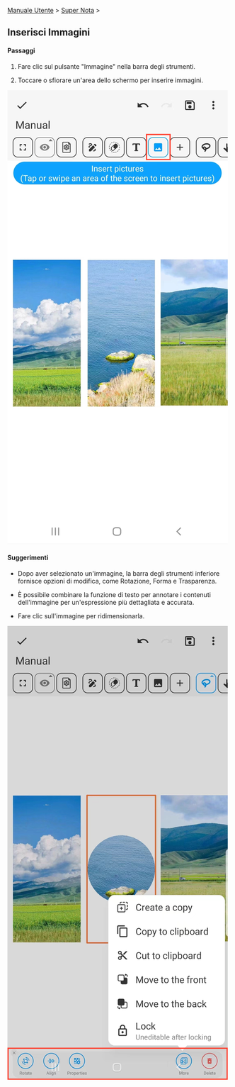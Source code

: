 [Manuale Utente](/dragonnest/drawnote/manual/it) > [Super Nota](/dragonnest/drawnote/manual/it/super_note) >

Inserisci Immagini
---
#### Passaggi

1. Fare clic sul pulsante "Immagine" nella barra degli strumenti.

2. Toccare o sfiorare un'area dello schermo per inserire immagini.

![](imgs/insert_pictures.png)

#### Suggerimenti
- Dopo aver selezionato un'immagine, la barra degli strumenti inferiore fornisce opzioni di modifica, come Rotazione, Forma e Trasparenza.


- È possibile combinare la funzione di testo per annotare i contenuti dell'immagine per un'espressione più dettagliata e accurata.


- Fare clic sull'immagine per ridimensionarla.

![](imgs/insert_pictures1.png)